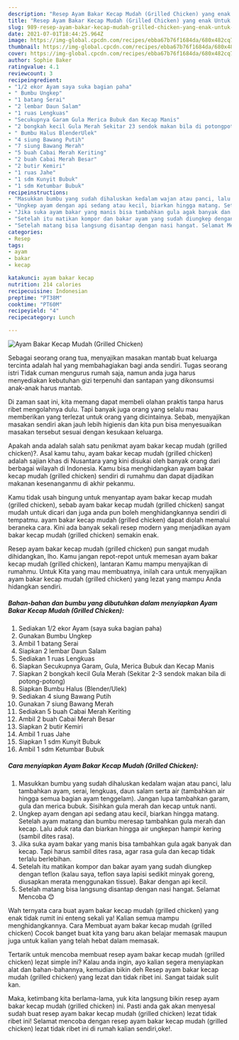 ```yaml
---
description: "Resep Ayam Bakar Kecap Mudah (Grilled Chicken) yang enak Untuk Jualan"
title: "Resep Ayam Bakar Kecap Mudah (Grilled Chicken) yang enak Untuk Jualan"
slug: 989-resep-ayam-bakar-kecap-mudah-grilled-chicken-yang-enak-untuk-jualan
date: 2021-07-01T18:44:25.964Z
image: https://img-global.cpcdn.com/recipes/ebba67b76f1684da/680x482cq70/ayam-bakar-kecap-mudah-grilled-chicken-foto-resep-utama.jpg
thumbnail: https://img-global.cpcdn.com/recipes/ebba67b76f1684da/680x482cq70/ayam-bakar-kecap-mudah-grilled-chicken-foto-resep-utama.jpg
cover: https://img-global.cpcdn.com/recipes/ebba67b76f1684da/680x482cq70/ayam-bakar-kecap-mudah-grilled-chicken-foto-resep-utama.jpg
author: Sophie Baker
ratingvalue: 4.1
reviewcount: 3
recipeingredient:
- "1/2 ekor Ayam saya suka bagian paha"
- " Bumbu Ungkep"
- "1 batang Serai"
- "2 lembar Daun Salam"
- "1 ruas Lengkuas"
- "Secukupnya Garam Gula Merica Bubuk dan Kecap Manis"
- "2 bongkah kecil Gula Merah Sekitar 23 sendok makan bila di potongpotong"
- " Bumbu Halus BlenderUlek"
- "4 siung Bawang Putih"
- "7 siung Bawang Merah"
- "5 buah Cabai Merah Keriting"
- "2 buah Cabai Merah Besar"
- "2 butir Kemiri"
- "1 ruas Jahe"
- "1 sdm Kunyit Bubuk"
- "1 sdm Ketumbar Bubuk"
recipeinstructions:
- "Masukkan bumbu yang sudah dihaluskan kedalam wajan atau panci, lalu tambahkan ayam, serai, lengkuas, daun salam serta air (tambahkan air hingga semua bagian ayam tenggelam). Jangan lupa tambahkan garam, gula dan merica bubuk. Sisihkan gula merah dan kecap untuk nanti."
- "Ungkep ayam dengan api sedang atau kecil, biarkan hingga matang. Setelah ayam matang dan bumbu meresap tambahkan gula merah dan kecap. Lalu aduk rata dan biarkan hingga air ungkepan hampir kering (sambil dites rasa)."
- "Jika suka ayam bakar yang manis bisa tambahkan gula agak banyak dan kecap. Tapi harus sambil dites rasa, agar rasa gula dan kecap tidak terlalu berlebihan."
- "Setelah itu matikan kompor dan bakar ayam yang sudah diungkep dengan teflon (kalau saya, teflon saya lapisi sedikit minyak goreng, diusapkan merata menggunakan tissue). Bakar dengan api kecil."
- "Setelah matang bisa langsung disantap dengan nasi hangat. Selamat Mencoba 😊"
categories:
- Resep
tags:
- ayam
- bakar
- kecap

katakunci: ayam bakar kecap 
nutrition: 214 calories
recipecuisine: Indonesian
preptime: "PT38M"
cooktime: "PT60M"
recipeyield: "4"
recipecategory: Lunch

---
```



![Ayam Bakar Kecap Mudah (Grilled Chicken)](https://img-global.cpcdn.com/recipes/ebba67b76f1684da/680x482cq70/ayam-bakar-kecap-mudah-grilled-chicken-foto-resep-utama.jpg)

Sebagai seorang orang tua, menyajikan masakan mantab buat keluarga tercinta adalah hal yang membahagiakan bagi anda sendiri. Tugas seorang istri Tidak cuman mengurus rumah saja, namun anda juga harus menyediakan kebutuhan gizi terpenuhi dan santapan yang dikonsumsi anak-anak harus mantab.

Di zaman  saat ini, kita memang dapat membeli olahan praktis tanpa harus ribet mengolahnya dulu. Tapi banyak juga orang yang selalu mau memberikan yang terlezat untuk orang yang dicintainya. Sebab, menyajikan masakan sendiri akan jauh lebih higienis dan kita pun bisa menyesuaikan masakan tersebut sesuai dengan kesukaan keluarga. 



Apakah anda adalah salah satu penikmat ayam bakar kecap mudah (grilled chicken)?. Asal kamu tahu, ayam bakar kecap mudah (grilled chicken) adalah sajian khas di Nusantara yang kini disukai oleh banyak orang dari berbagai wilayah di Indonesia. Kamu bisa menghidangkan ayam bakar kecap mudah (grilled chicken) sendiri di rumahmu dan dapat dijadikan makanan kesenanganmu di akhir pekanmu.

Kamu tidak usah bingung untuk menyantap ayam bakar kecap mudah (grilled chicken), sebab ayam bakar kecap mudah (grilled chicken) sangat mudah untuk dicari dan juga anda pun boleh menghidangkannya sendiri di tempatmu. ayam bakar kecap mudah (grilled chicken) dapat diolah memalui beraneka cara. Kini ada banyak sekali resep modern yang menjadikan ayam bakar kecap mudah (grilled chicken) semakin enak.

Resep ayam bakar kecap mudah (grilled chicken) pun sangat mudah dihidangkan, lho. Kamu jangan repot-repot untuk memesan ayam bakar kecap mudah (grilled chicken), lantaran Kamu mampu menyajikan di rumahmu. Untuk Kita yang mau membuatnya, inilah cara untuk menyajikan ayam bakar kecap mudah (grilled chicken) yang lezat yang mampu Anda hidangkan sendiri.

<!--inarticleads1-->

##### Bahan-bahan dan bumbu yang dibutuhkan dalam menyiapkan Ayam Bakar Kecap Mudah (Grilled Chicken):

1. Sediakan 1/2 ekor Ayam (saya suka bagian paha)
1. Gunakan  Bumbu Ungkep
1. Ambil 1 batang Serai
1. Siapkan 2 lembar Daun Salam
1. Sediakan 1 ruas Lengkuas
1. Siapkan Secukupnya Garam, Gula, Merica Bubuk dan Kecap Manis
1. Siapkan 2 bongkah kecil Gula Merah (Sekitar 2-3 sendok makan bila di potong-potong)
1. Siapkan  Bumbu Halus (Blender/Ulek)
1. Sediakan 4 siung Bawang Putih
1. Gunakan 7 siung Bawang Merah
1. Sediakan 5 buah Cabai Merah Keriting
1. Ambil 2 buah Cabai Merah Besar
1. Siapkan 2 butir Kemiri
1. Ambil 1 ruas Jahe
1. Siapkan 1 sdm Kunyit Bubuk
1. Ambil 1 sdm Ketumbar Bubuk




<!--inarticleads2-->

##### Cara menyiapkan Ayam Bakar Kecap Mudah (Grilled Chicken):

1. Masukkan bumbu yang sudah dihaluskan kedalam wajan atau panci, lalu tambahkan ayam, serai, lengkuas, daun salam serta air (tambahkan air hingga semua bagian ayam tenggelam). Jangan lupa tambahkan garam, gula dan merica bubuk. Sisihkan gula merah dan kecap untuk nanti.
1. Ungkep ayam dengan api sedang atau kecil, biarkan hingga matang. Setelah ayam matang dan bumbu meresap tambahkan gula merah dan kecap. Lalu aduk rata dan biarkan hingga air ungkepan hampir kering (sambil dites rasa).
1. Jika suka ayam bakar yang manis bisa tambahkan gula agak banyak dan kecap. Tapi harus sambil dites rasa, agar rasa gula dan kecap tidak terlalu berlebihan.
1. Setelah itu matikan kompor dan bakar ayam yang sudah diungkep dengan teflon (kalau saya, teflon saya lapisi sedikit minyak goreng, diusapkan merata menggunakan tissue). Bakar dengan api kecil.
1. Setelah matang bisa langsung disantap dengan nasi hangat. Selamat Mencoba 😊




Wah ternyata cara buat ayam bakar kecap mudah (grilled chicken) yang enak tidak rumit ini enteng sekali ya! Kalian semua mampu menghidangkannya. Cara Membuat ayam bakar kecap mudah (grilled chicken) Cocok banget buat kita yang baru akan belajar memasak maupun juga untuk kalian yang telah hebat dalam memasak.

Tertarik untuk mencoba membuat resep ayam bakar kecap mudah (grilled chicken) lezat simple ini? Kalau anda ingin, ayo kalian segera menyiapkan alat dan bahan-bahannya, kemudian bikin deh Resep ayam bakar kecap mudah (grilled chicken) yang lezat dan tidak ribet ini. Sangat taidak sulit kan. 

Maka, ketimbang kita berlama-lama, yuk kita langsung bikin resep ayam bakar kecap mudah (grilled chicken) ini. Pasti anda gak akan menyesal sudah buat resep ayam bakar kecap mudah (grilled chicken) lezat tidak ribet ini! Selamat mencoba dengan resep ayam bakar kecap mudah (grilled chicken) lezat tidak ribet ini di rumah kalian sendiri,oke!.


